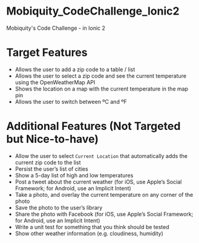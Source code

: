 # Mobiquity_CodeChallenge_Ionic2
Mobiquity's Code Challenge - in Ionic 2

# Target Features
- Allows the user to add a zip code to a table / list
- Allows the user to select a zip code and see the current temperature using the OpenWeatherMap API
- Shows the location on a map with the current temperature in the map pin
- Allows the user to switch between ºC and ºF

# Additional Features (Not Targeted but Nice-to-have)
- Allow the user to select `Current Location` that automatically adds the current zip code to the list
- Persist the user’s list of cities
- Show a 5-day list of high and low temperatures
- Post a tweet about the current weather (for iOS, use Apple’s Social Framework; for Android, use an Implicit Intent)
- Take a photo, and overlay the current temperature on any corner of the photo
- Save the photo to the user’s library
- Share the photo with Facebook (for iOS, use Apple’s Social Framework; for Android, use an Implicit Intent)
- Write a unit test for something that you think should be tested
- Show other weather information (e.g. cloudiness, humidity)
